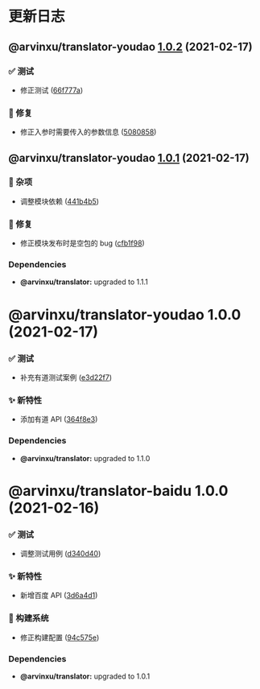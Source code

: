 # 更新日志

## @arvinxu/translator-youdao [1.0.2](https://github.com/arvinxx/translator/compare/@arvinxu/translator-youdao@1.0.1...@arvinxu/translator-youdao@1.0.2) (2021-02-17)


### ✅ 测试

* 修正测试 ([66f777a](https://github.com/arvinxx/translator/commit/66f777a))


### 🐛 修复

* 修正入参时需要传入的参数信息 ([5080858](https://github.com/arvinxx/translator/commit/5080858))

## @arvinxu/translator-youdao [1.0.1](https://github.com/arvinxx/translator/compare/@arvinxu/translator-youdao@1.0.0...@arvinxu/translator-youdao@1.0.1) (2021-02-17)


### 🎫 杂项

* 调整模块依赖 ([441b4b5](https://github.com/arvinxx/translator/commit/441b4b5))


### 🐛 修复

* 修正模块发布时是空包的 bug ([cfb1f98](https://github.com/arvinxx/translator/commit/cfb1f98))





### Dependencies

* **@arvinxu/translator:** upgraded to 1.1.1

# @arvinxu/translator-youdao 1.0.0 (2021-02-17)


### ✅ 测试

* 补充有道测试案例 ([e3d22f7](https://github.com/arvinxx/translator/commit/e3d22f7))


### ✨ 新特性

* 添加有道 API ([364f8e3](https://github.com/arvinxx/translator/commit/364f8e3))





### Dependencies

* **@arvinxu/translator:** upgraded to 1.1.0

# @arvinxu/translator-baidu 1.0.0 (2021-02-16)

### ✅ 测试

- 调整测试用例 ([d340d40](https://github.com/arvinxx/translator/commit/d340d40))

### ✨ 新特性

- 新增百度 API ([3d6a4d1](https://github.com/arvinxx/translator/commit/3d6a4d1))

### 👷 构建系统

- 修正构建配置 ([94c575e](https://github.com/arvinxx/translator/commit/94c575e))

### Dependencies

- **@arvinxu/translator:** upgraded to 1.0.1

